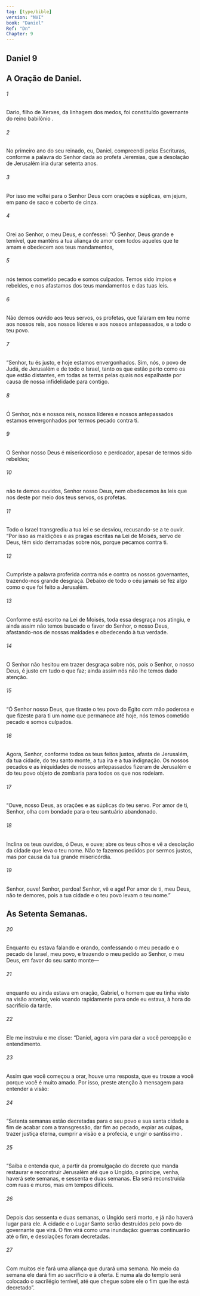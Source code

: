 ```yaml
---
tag: [type/bible]
version: "NVI"
book: "Daniel"
Ref: "Dn"
Chapter: 9
---
```

## Daniel 9

## A Oração de Daniel.
###### 1
Dario, filho de Xerxes, da linhagem dos medos, foi constituído governante do reino babilônio .
###### 2
No primeiro ano do seu reinado, eu, Daniel, compreendi pelas Escrituras, conforme a palavra do Senhor dada ao profeta Jeremias, que a desolação de Jerusalém iria durar setenta anos.
###### 3
Por isso me voltei para o Senhor Deus com orações e súplicas, em jejum, em pano de saco e coberto de cinza.
###### 4
Orei ao Senhor, o meu Deus, e confessei: “Ó Senhor, Deus grande e temível, que manténs a tua aliança de amor com todos aqueles que te amam e obedecem aos teus mandamentos,
###### 5
nós temos cometido pecado e somos culpados. Temos sido ímpios e rebeldes, e nos afastamos dos teus mandamentos e das tuas leis.
###### 6
Não demos ouvido aos teus servos, os profetas, que falaram em teu nome aos nossos reis, aos nossos líderes e aos nossos antepassados, e a todo o teu povo.
###### 7
“Senhor, tu és justo, e hoje estamos envergonhados. Sim, nós, o povo de Judá, de Jerusalém e de todo o Israel, tanto os que estão perto como os que estão distantes, em todas as terras pelas quais nos espalhaste por causa de nossa infidelidade para contigo.
###### 8
Ó Senhor, nós e nossos reis, nossos líderes e nossos antepassados estamos envergonhados por termos pecado contra ti.
###### 9
O Senhor nosso Deus é misericordioso e perdoador, apesar de termos sido rebeldes;
###### 10
não te demos ouvidos, Senhor nosso Deus, nem obedecemos às leis que nos deste por meio dos teus servos, os profetas.
###### 11
Todo o Israel transgrediu a tua lei e se desviou, recusando-se a te ouvir. “Por isso as maldições e as pragas escritas na Lei de Moisés, servo de Deus, têm sido derramadas sobre nós, porque pecamos contra ti.
###### 12
Cumpriste a palavra proferida contra nós e contra os nossos governantes, trazendo-nos grande desgraça. Debaixo de todo o céu jamais se fez algo como o que foi feito a Jerusalém.
###### 13
Conforme está escrito na Lei de Moisés, toda essa desgraça nos atingiu, e ainda assim não temos buscado o favor do Senhor, o nosso Deus, afastando-nos de nossas maldades e obedecendo à tua verdade.
###### 14
O Senhor não hesitou em trazer desgraça sobre nós, pois o Senhor, o nosso Deus, é justo em tudo o que faz; ainda assim nós não lhe temos dado atenção.
###### 15
“Ó Senhor nosso Deus, que tiraste o teu povo do Egito com mão poderosa e que fizeste para ti um nome que permanece até hoje, nós temos cometido pecado e somos culpados.
###### 16
Agora, Senhor, conforme todos os teus feitos justos, afasta de Jerusalém, da tua cidade, do teu santo monte, a tua ira e a tua indignação. Os nossos pecados e as iniquidades de nossos antepassados fizeram de Jerusalém e do teu povo objeto de zombaria para todos os que nos rodeiam.
###### 17
“Ouve, nosso Deus, as orações e as súplicas do teu servo. Por amor de ti, Senhor, olha com bondade para o teu santuário abandonado.
###### 18
Inclina os teus ouvidos, ó Deus, e ouve; abre os teus olhos e vê a desolação da cidade que leva o teu nome. Não te fazemos pedidos por sermos justos, mas por causa da tua grande misericórdia.
###### 19
Senhor, ouve! Senhor, perdoa! Senhor, vê e age! Por amor de ti, meu Deus, não te demores, pois a tua cidade e o teu povo levam o teu nome.”

## As Setenta Semanas.
###### 20
Enquanto eu estava falando e orando, confessando o meu pecado e o pecado de Israel, meu povo, e trazendo o meu pedido ao Senhor, o meu Deus, em favor do seu santo monte—
###### 21
enquanto eu ainda estava em oração, Gabriel, o homem que eu tinha visto na visão anterior, veio voando rapidamente para onde eu estava, à hora do sacrifício da tarde.
###### 22
Ele me instruiu e me disse: “Daniel, agora vim para dar a você percepção e entendimento.
###### 23
Assim que você começou a orar, houve uma resposta, que eu trouxe a você porque você é muito amado. Por isso, preste atenção à mensagem para entender a visão:
###### 24
“Setenta semanas estão decretadas para o seu povo e sua santa cidade a fim de acabar com a transgressão, dar fim ao pecado, expiar as culpas, trazer justiça eterna, cumprir a visão e a profecia, e ungir o santíssimo .
###### 25
“Saiba e entenda que, a partir da promulgação do decreto que manda restaurar e reconstruir Jerusalém até que o Ungido, o príncipe, venha, haverá sete semanas, e sessenta e duas semanas. Ela será reconstruída com ruas e muros, mas em tempos difíceis.
###### 26
Depois das sessenta e duas semanas, o Ungido será morto, e já não haverá lugar para ele. A cidade e o Lugar Santo serão destruídos pelo povo do governante que virá. O fim virá como uma inundação: guerras continuarão até o fim, e desolações foram decretadas.
###### 27
Com muitos ele fará uma aliança que durará uma semana. No meio da semana ele dará fim ao sacrifício e à oferta. E numa ala do templo será colocado o sacrilégio terrível, até que chegue sobre ele o fim que lhe está decretado”.
